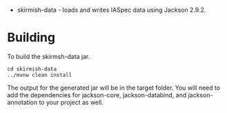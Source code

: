 * skirmish-data - loads and writes IASpec data using Jackson 2.9.2.


# Building

To build the skirmsh-data jar.

    cd skirmish-data
    ../mvnw clean install

The output for the generated jar will be in the target folder.   You will need
to add the dependencies for jackson-core, jackson-databind, and jackson-annotation to your project as well.

